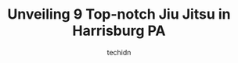 ---
layout: ampstory
image: https://i0.wp.com/www.depkes.org/wp-content/uploads/2023/06/jiu-jitsu-0-in-harrisburg-pa-1685815751.jpeg?resize=640,853
author: techidn
featured: false
description: Discover the impressive array of Jiu Jitsu options in Harrisburg PA, where you can find 9 of the largest Jiu Jitsu establishments in the area. From renowned classics to hidden gems, Harrisbu
title: Unveiling 9 Top-notch Jiu Jitsu in Harrisburg PA
cover:
   title: Unveiling 9 Top-notch Jiu Jitsu in Harrisburg PA
   subtitle: Rickpate
   background: https://www.depkes.org/wp-content/uploads/2023/06/jiu-jitsu-0-in-harrisburg-pa-1685815751.jpeg

pages: 
 - layout: thirds
   top: <h1>#1 Harrisburg Brazilian Jiu Jitsu and Judo, L.L.C.</h1>
   bottom: "<p>Visited Harrisburg BJJ back in 2017 and just dropped back in this. Both time were a great time with friendly people and a great time training. Id definitely recommend!</p>"
   background: https://www.depkes.org/wp-content/uploads/2023/06/jiu-jitsu-1-in-harrisburg-pa-1685815751.jpeg
   backgroundblur: true
 - layout: thirds
   top: <h1>#2 Tigers Kung Fu Academy</h1>
   bottom: "<p>During the pandemic, I took their kick-boxing class with my younger sister. We always looked forward to learning and pushing ourselves each week. I learned so much! Micha</p>"
   background: https://www.depkes.org/wp-content/uploads/2023/06/jiu-jitsu-2-in-harrisburg-pa-1685815751.jpeg
   cta:
      link: https://www.depkes.org/blog/unveiling-9-top-notch-jiu-jitsu-in-harrisburg-pa/
      text: Unveiling 9 Top-notch Jiu Jitsu in Harrisburg PA
 - layout: thirds
   top: <h1>#3 Complete Martial Arts Club of Hershey</h1>
   bottom: "<p>30 E 2nd St, Hummelstown, PA 17036, United States</p>"
   background: https://www.depkes.org/wp-content/uploads/2023/06/jiu-jitsu-3-in-harrisburg-pa-1685815752.jpeg
   cta:
      link: https://www.depkes.org/blog/unveiling-9-top-notch-jiu-jitsu-in-harrisburg-pa/
      text: Unveiling 9 Top-notch Jiu Jitsu in Harrisburg PA
 - layout: thirds
   top: <h1>#4 Himalayan Taekwondo</h1>
   bottom: "<p>200 N 34th St, Harrisburg, PA 17109, United States</p>"
   background: https://images.unsplash.com/photo-1533735380053-eb8d0759b24a?ixlib=rb-4.0.3&ixid=MnwxMjA3fDB8MHxwaG90by1wYWdlfHx8fGVufDB8fHx8&auto=format&fit=crop&w=640&h=853&q=80
   cta:
      link: https://www.depkes.org/blog/unveiling-9-top-notch-jiu-jitsu-in-harrisburg-pa/
      text: Unveiling 9 Top-notch Jiu Jitsu in Harrisburg PA
 - layout: thirds
   top: <h1>#5 Harrisburg Kung Fu Center</h1>
   bottom: "<p>2331 Walnut St, Harrisburg, PA 17103, United States</p>"
   background: https://images.unsplash.com/photo-1567095761054-7a02e69e5c43?ixlib=rb-4.0.3&ixid=MnwxMjA3fDB8MHxwaG90by1wYWdlfHx8fGVufDB8fHx8&auto=format&fit=crop&w=640&h=853&q=80
   cta:
      link: https://www.depkes.org/blog/unveiling-9-top-notch-jiu-jitsu-in-harrisburg-pa/
      text: Unveiling 9 Top-notch Jiu Jitsu in Harrisburg PA
 - layout: thirds
   top: <h1>#6 Harrisburg Brazilian Jiu Jitsu and Judo East</h1>
   bottom: "<p>3830 Union Deposit Rd, Harrisburg, PA 17109, United States</p>"
   background: https://images.unsplash.com/photo-1552083974-186346191183?ixlib=rb-4.0.3&ixid=MnwxMjA3fDB8MHxwaG90by1wYWdlfHx8fGVufDB8fHx8&auto=format&fit=crop&w=640&h=853&q=80
   cta:
      link: https://www.depkes.org/blog/unveiling-9-top-notch-jiu-jitsu-in-harrisburg-pa/
      text: Unveiling 9 Top-notch Jiu Jitsu in Harrisburg PA
 - layout: thirds
   top: <h1>#7 Kanokoshi Judo Center</h1>
   bottom: "<p>627 N Cameron St, Harrisburg, PA 17101, United States</p>"
   background: https://images.unsplash.com/photo-1515405295579-ba7b45403062?ixlib=rb-4.0.3&ixid=MnwxMjA3fDB8MHxwaG90by1wYWdlfHx8fGVufDB8fHx8&auto=format&fit=crop&w=640&h=853&q=80
   cta:
      link: https://www.depkes.org/blog/unveiling-9-top-notch-jiu-jitsu-in-harrisburg-pa/
      text: Unveiling 9 Top-notch Jiu Jitsu in Harrisburg PA
 - layout: thirds
   middle: Continue reading...
   background: https://images.unsplash.com/photo-1618005182384-a83a8bd57fbe?ixlib=rb-4.0.3&ixid=MnwxMjA3fDB8MHxwaG90by1wYWdlfHx8fGVufDB8fHx8&auto=format&fit=crop&w=640&h=853&q=80
   cta:
      link: https://www.depkes.org/blog/unveiling-9-top-notch-jiu-jitsu-in-harrisburg-pa/
      text: Unveiling 9 Top-notch Jiu Jitsu in Harrisburg PA
      
---